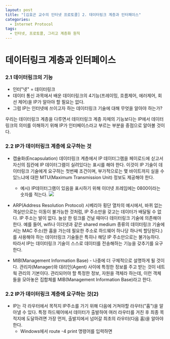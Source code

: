 ```yaml
---
layout: post
title: "[김효곤 교수의 인터넷 프로토콜] 2. 데이터링크 계층과 인터페이스"
categories:
  - Internet Protocol
tags:
  - 인터넷, 프로토콜, 그리고 계층화 원칙
---
```


# 데이터링크 계층과 인터페이스

### 2.1 데이터링크의 기능

- 인터"넷" = 데이터링크
- 데이터 통신 과목에서 배운 데이터링크의 4기능(프레이밍, 흐름제어, 에러제어, 회선 제어)을 IP가 알아야 할 필요는 없다.
- 그럼 IP는 인터넷에 쓰이고자 하는 데이터링크 기술에 대해 무엇을 알아야 하는가?

우리는 데이터링크 계층을 다루면서 데이터링크 계층 자체의 기능보다는 IP에서 데이터링크의 의미를 이해하기 위해 IP가 인터페이스라고 부르는 부분을 중점으로 알아볼 것이다.

### 2.2 IP가 데이터링크 계층에 요구하는 것

- 캡슐화(Encapsulation)
  데이터링크 계층에서 IP 데이터그램을 페이로드에 싣고서 자신의 짐칸에 IP 데이터그램이 실려있다는 표시를 해야 한다. 이것이 IP 기술이 데이터링크 기술에게 요구하는 첫번째 조건이며, 부가적으로는 몇 바이트까지 실을 수 있느냐에 대한 MTU(Maximum Transmission Unit) 정보도 제공해야 한다.
  - 예시) IP데이터그램이 있음을 표시하기 위해 이더넷 프레임에는 0800이라는 숫자를 적는다.
    ![]({{site.url}}/assets/images/24.png)
- ARP(Address Resolution Protocol)
  시베리아 횡단 열차의 예시에서, 바퀴 없는 객실만으로는 이동이 불가능한 것처럼, IP 주소만을 갖고는 데이터가 배달될 수 없다. IP 주소는 발이 없다. 늘상 한 링크를 건널 때마다 데이터링크 기술에 의존해야 한다. 예를 들어, wifi나 이더넷과 같은 shared medium 종류의 데이터링크 기술에서는 MAC 주소(한 홉을 가는데 필요한 주소로 하드웨어 하나당 하나씩 할당된다.)를 사용해야 하는 데이터링크 기술들은 특히나 해당 IP 주소만으로는 불가능하다. 따라서 IP는 데이터링크 기술이 스스로 데이터를 전송해하는 기능을 갖추기를 요구한다.

- MIB(Management Information Base) - 나중에 더 구체적으로 설명하게 될 것이다.
  관리자(Manager)와 대리인(Agent) 사이에 특정한 정보를 주고 받는 것이 네트웍 관리의 기본이다. 관리되어야 할 특정한 정보, 자원을 객체라 하는데, 이런 객체들을 모아놓은 집합체를 MIB(Management Information Base)라고 한다.

### 2.2 IP가 데이터링크 계층에 요구하는 것(2)

- IP는 각 라우터에서 목적지 IP주소를 가기 위해 다음에 거쳐야할 라우터("홉")을 알아낼 수 있다.
  특정 하드웨어에서 데이터가 출발하여 여러 라우터를 거친 후 최종 목적지에 도달하려면 가장 먼저, 출발지에서 넘어갈 최초의 라우터(다음 홉)을 알아야 한다. 
  - Windows에서 route -4 print 명령어를 입력하면 